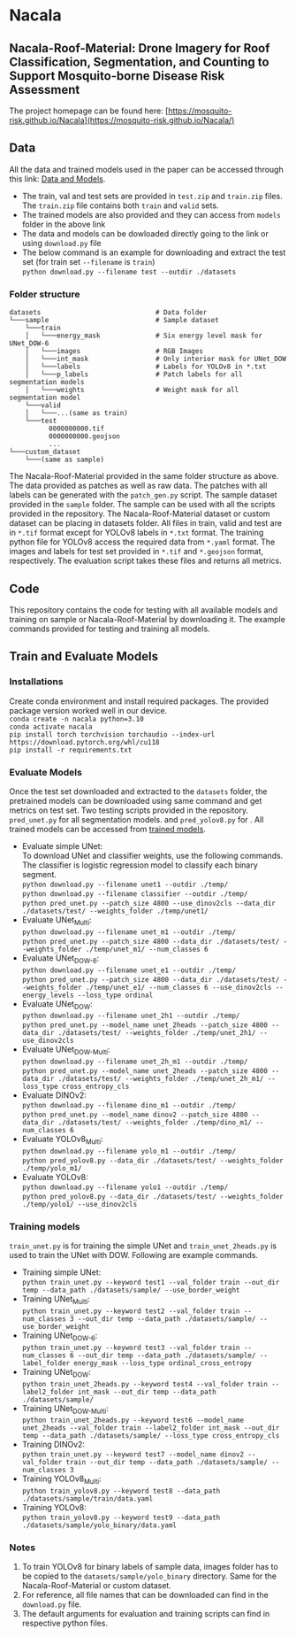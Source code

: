 # Nacala
## Nacala-Roof-Material: Drone Imagery for Roof Classification, Segmentation, and Counting to Support Mosquito-borne Disease Risk Assessment

The project homepage can be found here: [https://mosquito-risk.github.io/Nacala](https://mosquito-risk.github.io/Nacala/)

## Data
All the data and trained models used in the paper can be accessed through this link: [Data and Models](https://sid.erda.dk/sharelink/aHw1Pey5BC).
* The train, val and test sets are provided in `test.zip` and `train.zip` files. The `train.zip` file contains both `train` and `valid` sets.
* The trained models are also provided and they can access from `models` folder in the above link
* The data and models can be dowloaded directly going to the link or using `download.py` file
* The below command is an example for downloading and extract the test set (for train set `--filename` is `train`) <br />
  ```python download.py --filename test --outdir ./datasets``` <br />


### Folder structure
```
datasets                             # Data folder
└───sample                           # Sample dataset
    └───train
    │   └───energy_mask              # Six energy level mask for UNet_DOW-6
    │   └───images                   # RGB Images
    │   └───int_mask                 # Only interior mask for UNet_DOW
    │   └───labels                   # Labels for YOLOv8 in *.txt
    │   └───p_labels                 # Patch labels for all segmentation models
    │   └───weights                  # Weight mask for all segmentation model
    └───valid
    │   └───...(same as train)
    └───test
          0000000000.tif
          0000000000.geojson
          ...
└───custom_dataset 
    └───(same as sample)
```
The Nacala-Roof-Material provided in the same folder structure as above.
The data provided as patches as well as raw data. The patches with all labels can be generated
with the `patch_gen.py` script.
The sample dataset provided in the `sample` folder.
The sample can be used with all the scripts provided in the repository.
The Nacala-Roof-Material dataset or custom dataset can be placing in datasets folder.
All files in train, valid and test are in `*.tif` format except for YOLOv8 labels in `*.txt` format.
The training python file for YOLOv8 access the required data from `*.yaml` format.
The images and labels for test set provided in `*.tif` and `*.geojson` format, respectively.
The evaluation script takes these files and returns all metrics.

## Code
This repository contains the code for testing with all available models and
training on sample or Nacala-Roof-Material by downloading it.
The example commands provided for testing and training all models.

## Train and Evaluate Models

### Installations
Create conda environment and install required packages. The provided package version worked well in our device. <br>
`conda create -n nacala python=3.10` <br>
`conda activate nacala` <br>
`pip install torch torchvision torchaudio --index-url https://download.pytorch.org/whl/cu118` <br>
`pip install -r requirements.txt` <br>

### Evaluate Models
Once the test set downloaded and extracted to the `datasets` folder,
the pretrained models can be downloaded using same command and get metrics on test set.
Two testing scripts provided in the repository. `pred_unet.py` for all segmentation models.
and `pred_yolov8.py` for .
All trained models can be accessed from [trained models](https://sid.erda.dk/sharelink/HF2srDrYEa).

* Evaluate simple UNet: <br />
To download UNet and classifier weights, use the following commands.
The classifier is logistic regression model to classify each binary segment. <br>
```python download.py --filename unet1 --outdir ./temp/``` <br>
```python download.py --filename classifier --outdir ./temp/``` <br>
```python pred_unet.py --patch_size 4800 --use_dinov2cls --data_dir ./datasets/test/ --weights_folder ./temp/unet1/```
* Evaluate UNet<sub>Multi</sub>: <br>
```python download.py --filename unet_m1 --outdir ./temp/``` <br>
```python pred_unet.py --patch_size 4800 --data_dir ./datasets/test/ --weights_folder ./temp/unet_m1/ --num_classes 6``` <br>
* Evaluate UNet<sub>DOW-6</sub>: <br>
```python download.py --filename unet_e1 --outdir ./temp/``` <br>
```python pred_unet.py --patch_size 4800 --data_dir ./datasets/test/ --weights_folder ./temp/unet_e1/ --num_classes 6 --use_dinov2cls --energy_levels --loss_type ordinal``` <br>
* Evaluate UNet<sub>DOW</sub>: <br>
```python download.py --filename unet_2h1 --outdir ./temp/``` <br>
```python pred_unet.py --model_name unet_2heads --patch_size 4800 --data_dir ./datasets/test/ --weights_folder ./temp/unet_2h1/ --use_dinov2cls``` <br>
* Evaluate UNet<sub>DOW-Multi</sub>: <br>
```python download.py --filename unet_2h_m1 --outdir ./temp/``` <br>
```python pred_unet.py --model_name unet_2heads --patch_size 4800 --data_dir ./datasets/test/ --weights_folder ./temp/unet_2h_m1/ --loss_type cross_entropy_cls``` <br>
* Evaluate DINOv2: <br>
```python download.py --filename dino_m1 --outdir ./temp/``` <br>
```python pred_unet.py --model_name dinov2 --patch_size 4800 --data_dir ./datasets/test/ --weights_folder ./temp/dino_m1/ --num_classes 6``` <br>
* Evaluate YOLOv8<sub>Multi</sub>: <br>
```python download.py --filename yolo_m1 --outdir ./temp/``` <br>
```python pred_yolov8.py --data_dir ./datasets/test/ --weights_folder ./temp/yolo_m1/``` <br>
* Evaluate YOLOv8: <br>
```python download.py --filename yolo1 --outdir ./temp/``` <br>
```python pred_yolov8.py --data_dir ./datasets/test/ --weights_folder ./temp/yolo1/ --use_dinov2cls``` <br>

[//]: # (* Evaluate UNet<sub>2decoders</sub>: <br>)
[//]: # (```python download.py --filename unet_2d1 --outdir ./temp/``` <br>)
[//]: # (```python pred_unet.py --model_name unet_2decoders --patch_size 4800 --data_dir ./datasets/test/ --weights_folder ./temp/unet_2d1/ --use_dinov2cls``` <br>)


### Training models
`train_unet.py` is for training the simple UNet and `train_unet_2heads.py` is used to train the UNet with DOW.
Following are example commands.
* Training simple UNet: <br />
```python train_unet.py --keyword test1 --val_folder train --out_dir temp --data_path ./datasets/sample/ --use_border_weight```
* Training UNet<sub>Multi</sub>: <br />
```python train_unet.py --keyword test2 --val_folder train --num_classes 3 --out_dir temp --data_path ./datasets/sample/ --use_border_weight```
* Training UNet<sub>DOW-6</sub>: <br />
```python train_unet.py --keyword test3 --val_folder train --num_classes 6 --out_dir temp --data_path ./datasets/sample/ --label_folder energy_mask --loss_type ordinal_cross_entropy```
* Training UNet<sub>DOW</sub>: <br />
```python train_unet_2heads.py --keyword test4 --val_folder train --label2_folder int_mask --out_dir temp --data_path ./datasets/sample/```
* Training UNet<sub>DOW-Multi</sub>: <br />
```python train_unet_2heads.py --keyword test6 --model_name unet_2heads --val_folder train --label2_folder int_mask --out_dir temp --data_path ./datasets/sample/ --loss_type cross_entropy_cls```
* Training DINOv2: <br />
```python train_unet.py --keyword test7 --model_name dinov2 --val_folder train --out_dir temp --data_path ./datasets/sample/ --num_classes 3```
* Training YOLOv8<sub>Multi</sub>: <br />
```python train_yolov8.py --keyword test8 --data_path ./datasets/sample/train/data.yaml```
* Training YOLOv8: <br />
```python train_yolov8.py --keyword test9 --data_path ./datasets/sample/yolo_binary/data.yaml```

[//]: # (* Training UNet<sub>2decoders</sub>: <br />)
[//]: # (```python train_unet_2heads.py --keyword test5 --model_name unet_2decoders --val_folder train --label2_folder int_mask --out_dir temp --data_path ./datasets/sample/```)

### Notes
1. To train YOLOv8 for binary labels of sample data, images folder has to be copied to the `datasets/sample/yolo_binary` directory.
Same for the Nacala-Roof-Material or custom dataset.
2. For reference, all file names that can be downloaded can find in the `download.py` file.
3. The default arguments for evaluation and training scripts can find in respective python files.
